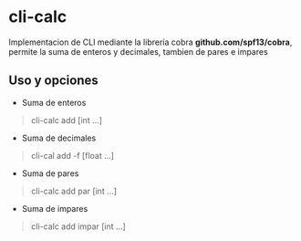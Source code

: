 # cli-calc
Implementacion de CLI mediante la librería cobra
**github.com/spf13/cobra**, permite la suma de enteros y decimales, tambien de pares e impares

## Uso y opciones
- Suma de enteros
> cli-calc add [int ...]
- Suma de decimales
> cli-cal add -f [float ...]
- Suma de pares
> cli-calc add par [int ...]
- Suma de impares
> cli-calc add impar [int ...]